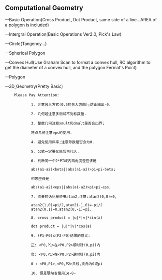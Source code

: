 Computational Geometry
----------------------------

--Basic Operation(Cross Product, Dot Product, same side of a line...AREA of a polygon is included)

--Intergral Operation(Basic Operations Ver2.0, Pick's Law)

--Circle(Tangency...)

--Spherical Polygon

--Convex Hull(Use Graham Scan to format a convex hull, RC algorithm to get the diameter of a convex hull, and the polygon Fermat's Point)

--Polygon

--3D_Geometry(Pretty Basic)

  		Please Pay Attention:
  		
				1. 注意舍入方式(0.5的舍入方向);防止输出-0.
				
				2. 几何题注意多测试不对称数据.
				
				3. 整数几何注意xmult和dmult是否会出界;
				
				符点几何注意eps的使用.
   						
				4. 避免使用斜率;注意除数是否会为0.
				
				5. 公式一定要化简后再代入.
				
				6. 判断同一个2*PI域内两角度差应该是

  				abs(a1-a2)<beta||abs(a1-a2)>pi+pi-beta;
	
   				相等应该是
   				
  				abs(a1-a2)<eps||abs(a1-a2)>pi+pi-eps;
  				
				7. 需要的话尽量使用atan2,注意:atan2(0,0)=0,
				
   				atan2(1,0)=pi/2,atan2(-1,0)=-pi/2
   				atan2(0,1)=0,atan2(0,-1)=pi.
   			
				8. cross product = |u|*|v|*sin(a)
				
   				dot product = |u|*|v|*cos(a)
   			
				9. (P1-P0)x(P2-P0)结果的意义:
				
   				正: <P0,P1>在<P0,P2>顺时针(0,pi)内
   				
   				负: <P0,P1>在<P0,P2>逆时针(0,pi)内
   				
   				0 : <P0,P1>,<P0,P2>共线,夹角为0或pi
   				
				10. 误差限缺省使用1e-8~
